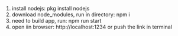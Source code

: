 
1. install nodejs: pkg install nodejs
2. download node_modules, run in directory: npm i
3. need to build app, run: npm run start 
4. open iin browser: http://localhost:1234 or push the link in terminal
